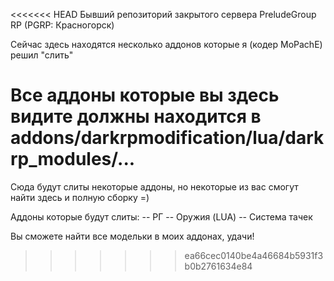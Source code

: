 <<<<<<< HEAD
Бывший репозиторий закрытого сервера PreludeGroup RP (PGRP: Красногорск)

Сейчас здесь находятся несколько аддонов которые я (кодер MoPachE) решил "слить"

Все аддоны которые вы здесь видите должны находится в addons/darkrpmodification/lua/darkrp_modules/...
=======
Сюда будут слиты некоторые аддоны, но некоторые из вас смогут найти здесь и полную сборку =)

Аддоны которые будут слиты:
-- РГ
-- Оружия (LUA)
-- Система тачек

Вы сможете найти все модельки в моих аддонах, удачи!
>>>>>>> ea66cec0140be4a46684b5931f3b0b2761634e84
